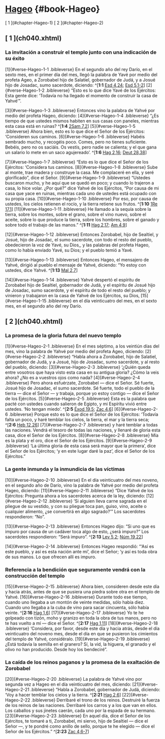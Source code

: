 # [Hageo](ch001.xhtml) {#book-Hageo}

<div id="chapterlinks-Hageo" class="chapterlinks">[&nbsp;1&nbsp;](#chapter-Hageo-1) [&nbsp;2&nbsp;](#chapter-Hageo-2) </div>

<h2 class="chaptertitle">[&nbsp;1&nbsp;](ch040.xhtml)<span><span id="chapter-Hageo-1"></span></span></h2>

### La invitación a construir el templo junto con una indicación de su éxito
[1]{#verse-Hageo-1-1 .bibleverse} En el segundo año del rey Darío, en el sexto mes, en el primer día del mes, llegó la palabra de Yavé por medio del profeta Ageo, a Zorobabel hijo de Salatiel, gobernador de Judá, y a Josué hijo de Josadac, sumo sacerdote, diciendo: ^[**1:1** [Esd 4,24](ch018.xhtml#verse-Esdras-4-24); [Esd 5,1-2](ch018.xhtml#verse-Esdras-5-1)] [2]{#verse-Hageo-1-2 .bibleverse} “Esto es lo que dice Yavé de los Ejércitos: Esta gente dice: ‘Todavía no ha llegado el momento de construir la casa de Yahvé’”.

[3]{#verse-Hageo-1-3 .bibleverse} Entonces vino la palabra de Yahvé por medio del profeta Hageo, diciendo: [4]{#verse-Hageo-1-4 .bibleverse} “¿Es tiempo de que ustedes mismos habiten en sus casas con paneles, mientras esta casa está en ruinas? ^[**1:4** [2Sam 7,2](ch013.xhtml#verse-2-Samuel-7-2)] [5]{#verse-Hageo-1-5 .bibleverse} Ahora bien, esto es lo que dice el Señor de los Ejércitos: ‘Consideren sus caminos. [6]{#verse-Hageo-1-6 .bibleverse} Habéis sembrado mucho, y recogéis poco. Comes, pero no tienes suficiente. Bebéis, pero no os saciáis. Os vestís, pero nadie se calienta; y el que gana un salario lo mete en un saco agujereado’. ^[**1:6** [Hag 2,16](ch040.xhtml#verse-Hageo-2-16); [Deut 28,38](ch008.xhtml#verse-Deuteronomio-28-38)]

[7]{#verse-Hageo-1-7 .bibleverse} “Esto es lo que dice el Señor de los Ejércitos: ‘Considera tus caminos. [8]{#verse-Hageo-1-8 .bibleverse} Sube al monte, trae madera y construye la casa. Me complaceré en ella, y seré glorificado”, dice el Señor. [9]{#verse-Hageo-1-9 .bibleverse} “Ustedes buscaron mucho, y he aquí que se quedó en poco; y cuando lo trajeron a casa, lo hice volar. ¿Por qué?” dice Yahvé de los Ejércitos, “Por causa de mi casa que yace en ruinas, mientras cada uno de ustedes está ocupado con su propia casa. [10]{#verse-Hageo-1-10 .bibleverse} Por eso, por causa de ustedes, los cielos retienen el rocío, y la tierra retiene sus frutos. ^[**1:10** [1Re 17,1](ch014.xhtml#verse-1-Reyes-17-1)] [11]{#verse-Hageo-1-11 .bibleverse} He llamado a la sequía sobre la tierra, sobre los montes, sobre el grano, sobre el vino nuevo, sobre el aceite, sobre lo que produce la tierra, sobre los hombres, sobre el ganado y sobre todo el trabajo de las manos.” ^[**1:11** [Hag 2,17](ch040.xhtml#verse-Hageo-2-17); [Am 4,9](ch033.xhtml#verse-Amós-4-9)]

[12]{#verse-Hageo-1-12 .bibleverse} Entonces Zorobabel, hijo de Sealtiel, y Josué, hijo de Josadac, el sumo sacerdote, con todo el resto del pueblo, obedecieron la voz de Yavé, su Dios,, y las palabras del profeta Hageo, como lo había enviado Yavé, su Dios; y el pueblo temió a Yavé.

[13]{#verse-Hageo-1-13 .bibleverse} Entonces Hageo, el mensajero de Yahvé, dirigió al pueblo el mensaje de Yahvé, diciendo: “Yo estoy con ustedes, dice Yahvé. ^[**1:13** [Mal 2,7](ch042.xhtml#verse-Malaquías-2-7)]

[14]{#verse-Hageo-1-14 .bibleverse} Yahvé despertó el espíritu de Zorobabel hijo de Sealtiel, gobernador de Judá, y el espíritu de Josué hijo de Josadac, sumo sacerdote, y el espíritu de todo el resto del pueblo; y vinieron y trabajaron en la casa de Yahvé de los Ejércitos, su Dios, [15]{#verse-Hageo-1-15 .bibleverse} en el día veinticuatro del mes, en el sexto mes, en el segundo año del rey Darío.

<h2 class="chaptertitle">[&nbsp;2&nbsp;](ch040.xhtml)<span><span id="chapter-Hageo-2"></span></span></h2>

### La promesa de la gloria futura del nuevo templo
[1]{#verse-Hageo-2-1 .bibleverse} En el mes séptimo, a los veintiún días del mes, vino la palabra de Yahvé por medio del profeta Ageo, diciendo: [2]{#verse-Hageo-2-2 .bibleverse} “Habla ahora a Zorobabel, hijo de Salatiel, gobernador de Judá, y a Josué, hijo de Josadac, sumo sacerdote, y al resto del pueblo, diciendo: [3]{#verse-Hageo-2-3 .bibleverse} ‘¿Quién queda entre vosotros que haya visto esta casa en su antigua gloria? ¿Cómo la veis ahora? ¿No es a vuestros ojos como nada? [4]{#verse-Hageo-2-4 .bibleverse} Pero ahora esfuérzate, Zorobabel — dice el Señor. Sé fuerte, Josué hijo de Josadac, el sumo sacerdote. Sé fuerte, todo el pueblo de la tierra — dice el Señor — y trabaja, porque yo estoy contigo — dice el Señor de los Ejércitos. [5]{#verse-Hageo-2-5 .bibleverse} Esta es la palabra que pacté con ustedes cuando salieron de Egipto, y mi Espíritu vivió entre ustedes. ‘No tengan miedo’. ^[**2:5** [Éxod 19,5](ch005.xhtml#verse-Éxodo-19-5); [Zac 4,6](ch041.xhtml#verse-Zacarías-4-6)] [6]{#verse-Hageo-2-6 .bibleverse} Porque esto es lo que dice el Señor de los Ejércitos: ‘Todavía falta un poco, y haré temblar los cielos, la tierra, el mar y la tierra seca; ^[**2:6** [Heb 12,26](ch061.xhtml#verse-Hebreos-12-26)] [7]{#verse-Hageo-2-7 .bibleverse} y haré temblar a todas las naciones. Vendrá el tesoro de todas las naciones, y llenaré de gloria esta casa, dice el Señor de los Ejércitos. [8]{#verse-Hageo-2-8 .bibleverse} Mía es la plata y el oro, dice el Señor de los Ejércitos. [9]{#verse-Hageo-2-9 .bibleverse} ‘La última gloria de esta casa será mayor que la primera’, dice el Señor de los Ejércitos; ‘y en este lugar daré la paz’, dice el Señor de los Ejércitos.”

### La gente inmunda y la inmundicia de las víctimas
[10]{#verse-Hageo-2-10 .bibleverse} En el día veinticuatro del mes noveno, en el segundo año de Darío, vino la palabra de Yahvé por medio del profeta Hageo, diciendo: [11]{#verse-Hageo-2-11 .bibleverse} “Dice Yahvé de los Ejércitos: Pregunta ahora a los sacerdotes acerca de la ley, diciendo: [12]{#verse-Hageo-2-12 .bibleverse} ‘Si alguien lleva carne sagrada en el pliegue de su vestido, y con su pliegue toca pan, guiso, vino, aceite o cualquier alimento, ¿se convertirá en algo sagrado?’” Los sacerdotes respondieron: “No”.

[13]{#verse-Hageo-2-13 .bibleverse} Entonces Hageo dijo: “Si uno que es impuro por causa de un cadáver toca algo de esto, ¿será impuro?” Los sacerdotes respondieron: “Será impuro”. ^[**2:13** [Lev 5,2](ch006.xhtml#verse-Levítico-5-2); [Núm 19,22](ch007.xhtml#verse-Números-19-22)]

[14]{#verse-Hageo-2-14 .bibleverse} Entonces Hageo respondió: “‘Así es este pueblo, y así es esta nación ante mí’, dice el Señor; ‘y así es toda obra de sus manos. Lo que ofrecen allí es impuro.

### Referencia a la bendición que seguramente vendrá con la construcción del templo
[15]{#verse-Hageo-2-15 .bibleverse} Ahora bien, consideren desde este día y hacia atrás, antes de que se pusiera una piedra sobre otra en el templo de Yahvé. [16]{#verse-Hageo-2-16 .bibleverse} Durante todo ese tiempo, cuando uno llegaba a un montón de veinte medidas, sólo había diez. Cuando uno llegaba a la cuba de vino para sacar cincuenta, sólo había veinte. ^[**2:16** [Hag 1,6](ch040.xhtml#verse-Hageo-1-6)] [17]{#verse-Hageo-2-17 .bibleverse} Yo te he golpeado con tizón, moho y granizo en toda la obra de tus manos, pero no te has vuelto a mí — dice el Señor. ^[**2:17** [Hag 1,11](ch040.xhtml#verse-Hageo-1-11)] [18]{#verse-Hageo-2-18 .bibleverse} ‘Considera, por favor, desde este día y hacia atrás, desde el día veinticuatro del noveno mes, desde el día en que se pusieron los cimientos del templo de Yahvé, considéralo. [19]{#verse-Hageo-2-19 .bibleverse} ¿Está todavía la semilla en el granero? Sí, la vid, la higuera, el granado y el olivo no han producido. Desde hoy los bendeciré”.

### La caída de los reinos paganos y la promesa de la exaltación de Zorobabel
[20]{#verse-Hageo-2-20 .bibleverse} La palabra de Yahvé vino por segunda vez a Hageo en el día veinticuatro del mes, diciendo: [21]{#verse-Hageo-2-21 .bibleverse} “Habla a Zorobabel, gobernador de Judá, diciendo: ‘Voy a hacer temblar los cielos y la tierra. ^[**2:21** [Hag 2,6](ch040.xhtml#verse-Hageo-2-6)] [22]{#verse-Hageo-2-22 .bibleverse} Derribaré el trono de los reinos. Destruiré la fuerza de los reinos de las naciones. Derribaré los carros y a los que van en ellos. Los caballos y sus jinetes caerán, cada uno por la espada de su hermano. [23]{#verse-Hageo-2-23 .bibleverse} En aquel día, dice el Señor de los Ejércitos, te tomaré a ti, Zorobabel, mi siervo, hijo de Sealtiel — dice el Señor —, y te pondré como anillo de sello, porque te he elegido — dice el Señor de los Ejércitos.” ^[**2:23** [Zac 4,6-7](ch041.xhtml#verse-Zacarías-4-6)]